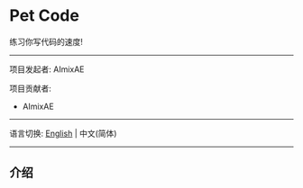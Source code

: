 # Pet Code

练习你写代码的速度!

---

项目发起者: AImixAE

项目贡献者:

-   AImixAE

---

语言切换:
[English](../../README.md) | 中文(简体)

---

## 介绍
